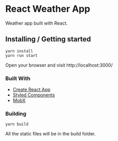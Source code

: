 # React Weather App

Weather app built with React.

## Installing / Getting started

```shell
yarn install
yarn run start
```

Open your browser and visit http://localhost:3000/

### Built With

*   [Create React App](https://github.com/facebook/create-react-app)
*   [Styled Components](https://github.com/styled-components/styled-components)
*   [MobX](https://github.com/mobxjs/mobx)

### Building

```shell
yarn build
```

All the static files will be in the build folder.
